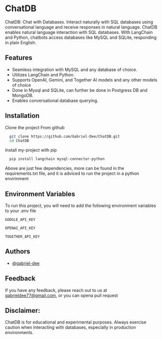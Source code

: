 
# ChatDB

ChatDB: Chat with Databases. Interact naturally with SQL databases using conversational language and receive responses in natural language.
ChatDB enables natural language interaction with SQL databases. With LangChain and Python, chatbots access databases like MySQL and SQLite, responding in plain English.
## Features

- Seamless integration with MySQL and any database of choice.
- Utilizes LangChain and Python.
- Supports OpenAI, Gemini, and Together AI models and any other models of choice
- Done in Mysql and SQLite, can further be done in Postgress DB and MongoDB.
- Enables conversational database querying.


## Installation

Clone the project From github

```bash
  git clone https://github.com/Gabriel-Dee/ChatDB.git
  cd ChatDB
```
Install my-project with pip
```bash
  pip install langchain mysql-connector-python
```
Above are just few dependencies, more can be found in the requirements.txt file, and it is adviced to run the project in a python envirinment
## Environment Variables

To run this project, you will need to add the following environment variables to your .env file

`GOOGLE_API_KEY`

`OPENAI_API_KEY`

`TOGETHER_API_KEY`


## Authors

- [@gabriel-dee](https://www.github.com/Gabriel-Dee)


## Feedback

If you have any feedback, please reach out to us at gabrieldee77@gmail.com, or you can opena pull request


## Disclaimer:
ChatDB is for educational and experimental purposes. Always exercise caution when interacting with databases, especially in production environments.